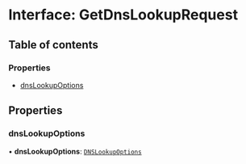 # Interface: GetDnsLookupRequest

## Table of contents

### Properties

- [dnsLookupOptions](GetDnsLookupRequest.md#dnslookupoptions)

## Properties

### dnsLookupOptions

• **dnsLookupOptions**: [`DNSLookupOptions`](DNSLookupOptions.md)
